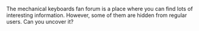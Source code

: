 The mechanical keyboards fan forum is a place where you can find lots of interesting information. However, some of them are hidden from regular users. Can you uncover it?

